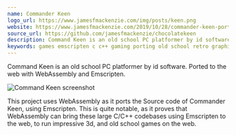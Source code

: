 ```yaml
---
name: Commander Keen
logo_url: https://www.jamesfmackenzie.com/img/posts/keen.png
website: https://www.jamesfmackenzie.com/2019/10/28/commander-keen-ported-to-webassembly/
source_url: https://github.com/jamesfmackenzie/chocolatekeen
description: Command Keen is an old school PC platformer by id software. Ported to the web with WebAssembly and Emscripten.
keywords: games emscripten c c++ gaming porting old school retro graphics
---
```


Command Keen is an old school PC platformer by id software. Ported to the web with WebAssembly and Emscripten.

![Command Keen screenshot](/assets/showcase-assets/commanderkeen.jpg)

This project uses WebAssembly as it ports the Source code of Commander Keen, using Emscripten. This is quite notable, as it proves that WebAssembly can bring these large C/C++ codebases using Emscripten to the web, to run impressive 3d, and old school games on the web.
